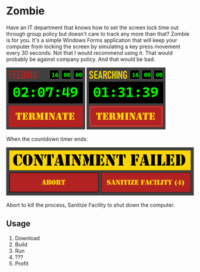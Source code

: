 # Zombie

Have an IT department that knows how to set the screen lock time out through group policy but doesn't care to track any more than that? Zombie is for you. It's a simple Windows Forms application that will keep your computer from locking the screen by simulating a key press movement every 30 seconds. Not that I would recommend using it. That would probably be against company policy. And that would be bad.

![screenshot](feeding_screenshot.png)
![Searching Screenshot](searching_screenshot.png)

When the countdown timer ends:

![alt text](image.png)

Abort to kill the process, Sanitize Facility to shut down the computer.

## Usage

1. Download
2. Build
3. Run
4. ???
5. Profit
